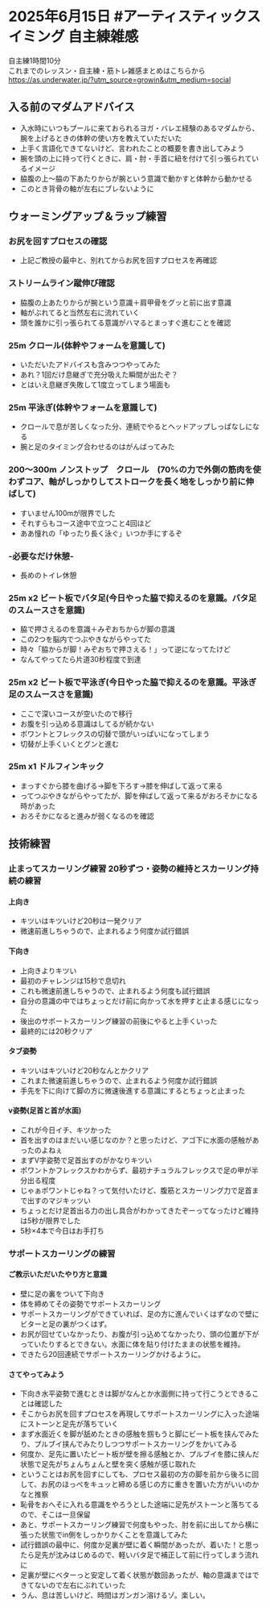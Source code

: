 # 2025年6月15日 #アーティスティックスイミング 自主練雑感
自主練1時間10分  
これまでのレッスン・自主練・筋トレ雑感まとめはこちらから  
https://as.underwater.jp/?utm_source=growin&utm_medium=social  
## 入る前のマダムアドバイス
- 入水時にいつもプールに来ておられるヨガ・バレエ経験のあるマダムから、腕を上げるときの体幹の使い方を教えていただいた
- 上手く言語化できてないけど、言われたことの概要を書き出してみよう
- 腕を頭の上に持って行くときに、肩・肘・手首に紐を付けて引っ張られているイメージ
- 脇腹の上～脇の下あたりからが腕という意識で動かすと体幹から動かせる
- このとき背骨の軸が左右にブレないように
## ウォーミングアップ＆ラップ練習
### お尻を回すプロセスの確認
- 上記ご教授の最中と、別れてからお尻を回すプロセスを再確認
### ストリームライン蹴伸び確認
- 脇腹の上あたりからが腕という意識＋肩甲骨をグッと前に出す意識
- 軸がぶれてると当然左右に流れていく
- 頭を誰かに引っ張られてる意識がハマるとまっすぐ進むことを確認
### 25m クロール(体幹やフォームを意識して)
- いただいたアドバイスも含みつつやってみた
- あれ？1回だけ息継ぎで充分吸えた瞬間が出たぞ？
- とはいえ息継ぎ失敗して1度立ってしまう場面も
### 25m 平泳ぎ(体幹やフォームを意識して)
- クロールで息が苦しくなった分、連続でやるとヘッドアップしっぱなしになる
- 腕と足のタイミング合わせるのはがんばってみた
### 200〜300m ノンストップ　クロール　(70%の力で外側の筋肉を使わずコア、軸がしっかりしてストロークを長く地をしっかり前に伸ばして)
- すいません100mが限界でした
- それすらもコース途中で立つこと4回ほど
- ああ憧れの「ゆったり長く泳ぐ」いつか手にするぞ
### -必要なだけ休憩-
- 長めのトイレ休憩
### 25m x2 ビート板でバタ足(今日やった脇で抑えるのを意識。バタ足のスムースさを意識)
- 脇で押さえるのを意識＋みぞおちからが脚の意識
- この2つを脳内でつぶやきながらやってた
- 時々「脇からが脚！みぞおちで押さえる！」って逆になってたけど
- なんてやってたら片道30秒程度で到達
### 25m x2 ビート板で平泳ぎ(今日やった脇で抑えるのを意識。平泳ぎ足のスムースさを意識)
- ここで深いコースが空いたので移行
- お腹を引っ込める意識はしてるが続かない
- ポワントとフレックスの切替で頭がいっぱいになってしまう
- 切替が上手くいくとグンと進む
### 25m x1 ドルフィンキック
- まっすぐから膝を曲げる→脚を下ろす→膝を伸ばして返って来る
- ってつぶやきながらやってたが、脚を伸ばして返って来るがおろそかになる時があった
- おろそかになると進みが弱くなるのを確認
## 技術練習
### 止まってスカーリング練習 20秒ずつ・姿勢の維持とスカーリング持続の練習
#### 上向き
- キツいはキツいけど20秒は一発クリア
- 微速前進しちゃうので、止まれるよう何度か試行錯誤
#### 下向き
- 上向きよりキツい
- 最初のチャレンジは15秒で息切れ
- これも微速前進しちゃうので、止まれるよう何度も試行錯誤
- 自分の意識の中ではちょっとだけ前に向かって水を押すと止まる感じになった
- 後出のサポートスカーリング練習の前後にやると上手くいった
- 最終的には20秒クリア
#### タブ姿勢
- キツいはキツいけど20秒なんとかクリア
- これまた微速前進しちゃうので、止まれるよう何度か試行錯誤
- 手先を下に向けて脚の方に微速後進する意識にするとちょっと止まった
#### v姿勢(足首と首が水面)
- これが今日イチ、キツかった
- 首を出すのはまだいい感じなのか？と思ったけど、アゴ下に水面の感触があったのよねぇ
- まずV字姿勢で足首出すのがかなりキツい
- ポワントかフレックスかわからず、最初ナチュラルフレックスで足の甲が半分出る程度
- じゃぁポワントじゃね？って気付いたけど、腹筋とスカーリング力で足首まで出すのマジキッツい
- ちょっとだけ足首出る力の出し具合がわかってきたぞーってなったけど維持は5秒が限界でした
- 5秒×4本で今日はお手打ち
### サポートスカーリングの練習
#### ご教示いただいたやり方と意識
- 壁に足の裏をついて下向き
- 体を締めてその姿勢でサポートスカーリング
- サポートスカーリングができていれば、足の方に進んでいくはずなので壁にビターと足の裏がつくはず。
- お尻が回せていなかったり、お腹が引っ込めてなかったり、頭の位置が下がっていたりするとできない。水面に体を貼り付けたままの状態を維持。
- できたら20回連続でサポートスカーリングかけるように。
#### さてやってみよう
- 下向き水平姿勢で進むときは脚がなんとか水面側に持って行こうとできることは確認した
- そこからお尻を回すプロセスを再現してサポートスカーリングに入った途端にストーンと足先が落ちていく
- まず水面近くを脚が舐めたときの感触を掴もうと脚にビート板を挟んでみたり、プルブイ挟んでみたりしつつサポートスカーリングをかいてみる
- 何度か、足先に置いたビート板が壁を擦る感触とか、プルブイを膝に挟んだ状態で足先がちょんちょんと壁を突く感触が感じ取れた
- ということはお尻を回すにしても、プロセス最初の方の脚を前から後ろに回して、お尻のほっぺをキュッと締める感じの方に重きを置いた方がいいのかなと推察
- 恥骨をおへそに入れる意識をやろうとした途端に足先がストーンと落ちてるので、そこは一旦保留
- あと、サポートスカーリング練習で何度もやった、肘を前に出してから横に張った状態でin側をしっかりかくことを意識してみた
- 試行錯誤の最中に、何度か足裏が壁に着く瞬間があったが、着いた！と思ったら足先が沈みはじめるので、軽いバタ足で補正して前に行ってしまう流れに
- 足裏が壁にベターっと安定して着く状態が数回あったが、軸の意識まではできてないので左右にぶれていった
- うん、息は苦しいけど、時間はガンガン溶けるゾ。楽しい。